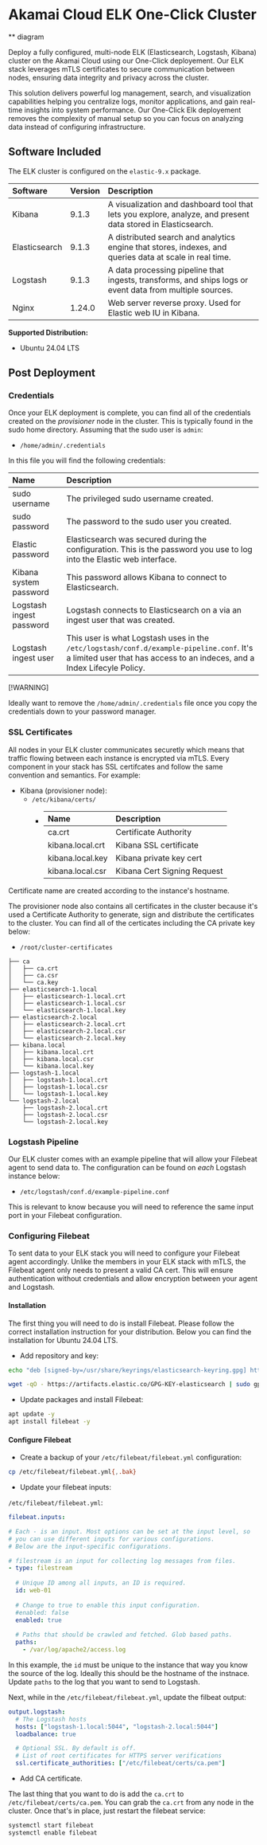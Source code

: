 # Akamai Cloud ELK One-Click Cluster

** diagram

Deploy a fully configured, multi-node ELK (Elasticsearch, Logstash, Kibana) cluster on the Akamai Cloud using our One-Click deployement. Our ELK stack leverages mTLS certificates to secure communication between nodes, ensuring data integrity and privacy across the cluster.

This solution delivers powerful log management, search, and visualization capabilities helping you centralize logs, monitor applications, and gain real-time insights into system performance. Our One-Click Elk deployement removes the complexity of manual setup so you can focus on analyzing data instead of configuring infrastructure.

## Software Included

The ELK cluster is configured on the `elastic-9.x` package.

| Software      | Version   | Description |
| :---          | :----     | :---        |
| Kibana | 9.1.3 | A visualization and dashboard tool that lets you explore, analyze, and present data stored in Elasticsearch. |
| Elasticsearch | 9.1.3 | A distributed search and analytics engine that stores, indexes, and queries data at scale in real time. |
| Logstash | 9.1.3 | A data processing pipeline that ingests, transforms, and ships logs or event data from multiple sources. |
| Nginx | 1.24.0 | Web server reverse proxy. Used for Elastic web IU in Kibana. |

**Supported Distribution:**

- Ubuntu 24.04 LTS

## Post Deployment

### Credentials

Once your ELK deployment is complete, you can find all of the credentials created on the *provisioner* node in the cluster. This is typically found in the sudo home directory. Assuming that the sudo user is `admin`:

- `/home/admin/.credentials`

In this file you will find the following credentials:

| Name | Description |
| :---          | :----  |
| sudo username | The privileged sudo username created.  |
| sudo password | The password to the sudo user you created. |
| Elastic password | Elasticsearch was secured during the configuration. This is the password you use to log into the Elastic web interface. |
| Kibana system password | This password allows Kibana to connect to Elasticsearch. |
| Logstash ingest password | Logstash connects to Elasticsearch on a via an ingest user that was created. |
| Logstash ingest user | This user is what Logstash uses in the `/etc/logstash/conf.d/example-pipeline.conf`. It's a limited user that has access to an indeces, and a Index Lifecyle Policy. |

[!WARNING]

Ideally want to remove the `/home/admin/.credentials` file once you copy the credentials down to your password manager.

### SSL Certificates

All nodes in your ELK cluster communicates securetly which means that traffic flowing between each instance is encrypted via mTLS. Every component in your stack has SSL certifcates and follow the same convention and semantics. For example:

- Kibana (provisioner node):
    - `/etc/kibana/certs/`
        - | Name | Description |
          |:---  | :---        |
          | ca.crt | Certificate Authority |
          | kibana.local.crt | Kibana SSL certificate | 
          | kibana.local.key | Kibana private key cert |
          | kibana.local.csr | Kibana Cert Signing Request |

Certificate name are created according to the instance's hostname. 

The provisioner node also contains all certificates in the cluster because it's used a Certificate Authority to generate, sign and distribute the certificates to the cluster. You can find all of the certicates including the CA private key below:

- `/root/cluster-certificates`

```
├── ca
│   ├── ca.crt
│   ├── ca.csr
│   └── ca.key
├── elasticsearch-1.local
│   ├── elasticsearch-1.local.crt
│   ├── elasticsearch-1.local.csr
│   └── elasticsearch-1.local.key
├── elasticsearch-2.local
│   ├── elasticsearch-2.local.crt
│   ├── elasticsearch-2.local.csr
│   └── elasticsearch-2.local.key
├── kibana.local
│   ├── kibana.local.crt
│   ├── kibana.local.csr
│   └── kibana.local.key
├── logstash-1.local
│   ├── logstash-1.local.crt
│   ├── logstash-1.local.csr
│   └── logstash-1.local.key
└── logstash-2.local
    ├── logstash-2.local.crt
    ├── logstash-2.local.csr
    └── logstash-2.local.key
```

### Logstash Pipeline

Our ELK cluster comes with an example pipeline that will allow your Filebeat agent to send data to. The configuration can be found on *each* Logstash instance below:

- `/etc/logstash/conf.d/example-pipeline.conf`

This is relevant to know because you will need to reference the same input port in your Filebeat configuration.

### Configuring Filebeat

To sent data to your ELK stack you will need to configure your Filebeat agent accordingly. Unlike the members in your ELK stack with mTLS, the Filebeat agent only needs to present a valid CA cert. This will ensure authentication without credentials and allow encryption between your agent and Logstash.

#### Installation
The first thing you will need to do is install Filebeat. Please follow the correct installation instruction for your distribution. Below you can find the installation for Ubuntu 24.04 LTS.

- Add repository and key:

```bash
echo "deb [signed-by=/usr/share/keyrings/elasticsearch-keyring.gpg] https://artifacts.elastic.co/packages/9.x/apt stable main" | sudo tee /etc/apt/sources.list.d/elastic-9.x.list

wget -qO - https://artifacts.elastic.co/GPG-KEY-elasticsearch | sudo gpg --dearmor -o /usr/share/keyrings/elasticsearch-keyring.gpg
```

- Update packages and install Filebeat:

```bash
apt update -y
apt install filebeat -y
```

#### Configure Filebeat

- Create a backup of your `/etc/filebeat/filebeat.yml` configuration:

```bash
cp /etc/filebeat/filebeat.yml{,.bak}
```

- Update your filebeat inputs:


`/etc/filebeat/filebeat.yml`:
```yaml
filebeat.inputs:

# Each - is an input. Most options can be set at the input level, so
# you can use different inputs for various configurations.
# Below are the input-specific configurations.

# filestream is an input for collecting log messages from files.
- type: filestream
 
  # Unique ID among all inputs, an ID is required.
  id: web-01 
 
  # Change to true to enable this input configuration.
  #enabled: false
  enabled: true
 
  # Paths that should be crawled and fetched. Glob based paths.
  paths:
    - /var/log/apache2/access.log
```

In this example, the `id` must be unique to the instance that way you know the source of the log. Ideally this should be the hostname of the instnace. Update `paths` to the log that you want to send to Logstash.

Next, while in the `/etc/filebeat/filebeat.yml`, update the filbeat output:

```yaml
output.logstash:
  # The Logstash hosts
  hosts: ["logstash-1.local:5044", "logstash-2.local:5044"]
  loadbalance: true

  # Optional SSL. By default is off.
  # List of root certificates for HTTPS server verifications
  ssl.certificate_authorities: ["/etc/filebeat/certs/ca.pem"]
```

- Add CA certificate. 

The last thing that you want to do is add the `ca.crt` to `/etc/filebeat/certs/ca.pem`. You can grab the `ca.crt` from any node in the cluster. Once that's in place, just restart the filebeat service:

```bash 
systemctl start filebeat
systemctl enable filebeat
```